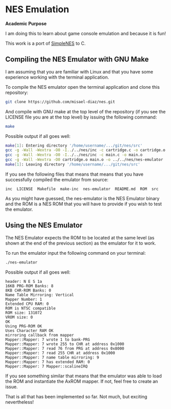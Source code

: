 # NES Emulation

**Academic Purpose**

I am doing this to learn about game console emulation and because it is fun!

This work is a port of [SimpleNES](https://github.com/amhndu/SimpleNES) to C.

## Compiling the NES Emulator with GNU Make

I am assuming that you are familiar with Linux and that you have some experience working
with the terminal application.

To compile the NES emulator open the terminal application and clone this repository:

```sh
git clone https://github.com/misael-diaz/nes.git
```

And compile with GNU make at the top level of the repository (if you see the LICENSE
file you are at the top level) by issuing the following command:

```sh
make
```

Possible output if all goes well:

```sh
make[1]: Entering directory '/home/username/.../git/nes/src'
gcc -g -Wall -Wextra -O0 -I../../nes/inc -c cartridge.c -o cartridge.o
gcc -g -Wall -Wextra -O0 -I../../nes/inc -c main.c -o main.o
gcc -g -Wall -Wextra -O0 cartridge.o main.o -o ../../nes/nes-emulator
make[1]: Leaving directory '/home/username/.../git/nes/src'
```

If you see the following files that means that means that you have successfully compiled
the emulator from source:

```
inc  LICENSE  Makefile  make-inc  nes-emulator  README.md  ROM  src
```

As you might have guessed, the nes-emulator is the NES Emulator binary and the ROM is a
NES ROM that you will have to provide if you wish to test the emulator.

## Using the NES Emulator

The NES Emulator expects the ROM to be located at the same level (as shown at the end of
the previous section) as the emulator for it to work.

To run the emulator input the following command on your terminal:

```sh
./nes-emulator
```

Possible output if all goes well:

```
header: N E S 1a
16KB PRG-ROM Banks: 8
8KB CHR-ROM Banks: 0
Name Table Mirroring: Vertical
Mapper Number: 1
Extended CPU RAM: 0
ROM is NTSC compatible
ROM size: 131072
VROM size: 0
OK
Using PRG-ROM OK
Uses Character RAM OK
mirroring callback from mapper
Mapper::Mapper: 7 wrote 1 to bank-PRG
Mapper::Mapper: 7 wrote 255 to CHR at address 0x1000
Mapper::Mapper: 7 read 76 from PRG at address 0x8000
Mapper::Mapper: 7 read 255 CHR at address 0x1000
Mapper::Mapper: 7 name table mirroring: 9
Mapper::Mapper: 7 has extended RAM: 0
Mapper::Mapper: 7 Mapper::scalineIRQ
```

If you see something similar that means that the emulator was able to load the ROM
and instantiate the AxROM mapper. If not, feel free to create an issue.

That is all that has been implemented so far. Not much, but exciting nevertheless!
